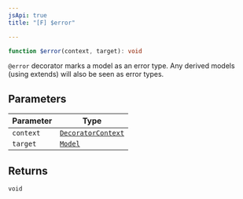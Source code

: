```yaml
---
jsApi: true
title: "[F] $error"

---
```

```ts
function $error(context, target): void
```

`@error` decorator marks a model as an error type.
 Any derived models (using extends) will also be seen as error types.

## Parameters

| Parameter | Type |
| ------ | ------ |
| `context` | [`DecoratorContext`](../interfaces/DecoratorContext.md) |
| `target` | [`Model`](../interfaces/Model.md) |

## Returns

`void`
